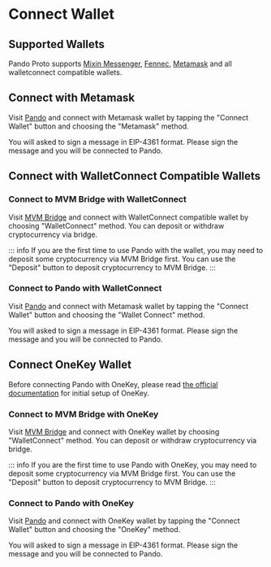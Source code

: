 # Connect Wallet

## Supported Wallets

Pando Proto supports [Mixin Messenger](https://docs.pando.im/docs/wallets/mixin-messenger), [Fennec](https://pando.im/fennec/), [Metamask](https://metamask.io/) and all walletconnect compatible wallets.

## Connect with Metamask

Visit [Pando](https://app.pando.im/) and connect with Metamask wallet by tapping the "Connect Wallet" button and choosing the "Metamask" method. 

You will asked to sign a message in EIP-4361 format. Please sign the message and you will be connected to Pando.

## Connect with WalletConnect Compatible Wallets

### Connect to MVM Bridge with WalletConnect

Visit [MVM Bridge](https://bridge.mvm.app/) and connect with WalletConnect compatible wallet by choosing "WalletConnect" method. You can deposit or withdraw cryptocurrency via bridge.

::: info 
If you are the first time to use Pando with the wallet, you may need to deposit some cryptocurrency via MVM Bridge first. You can use the "Deposit" button to deposit cryptocurrency to MVM Bridge.
:::

### Connect to Pando with WalletConnect

Visit [Pando](https://app.pando.im/) and connect with Metamask wallet by tapping the "Connect Wallet" button and choosing the "Wallet Connect" method. 

You will asked to sign a message in EIP-4361 format. Please sign the message and you will be connected to Pando.

## Connect OneKey Wallet

Before connecting Pando with OneKey, please read [the official documentation](https://help.onekey.so/hc/en-us) for initial setup of OneKey.

### Connect to MVM Bridge with OneKey

Visit [MVM Bridge](https://bridge.mvm.app/) and connect with OneKey wallet by choosing "WalletConnect" method. You can deposit or withdraw cryptocurrency via bridge.

::: info 
If you are the first time to use Pando with OneKey, you may need to deposit some cryptocurrency via MVM Bridge first. You can use the "Deposit" button to deposit cryptocurrency to MVM Bridge.
:::

### Connect to Pando with OneKey

Visit [Pando](https://app.pando.im/) and connect with OneKey wallet by tapping the "Connect Wallet" button and choosing the "OneKey" method. 

You will asked to sign a message in EIP-4361 format. Please sign the message and you will be connected to Pando.


